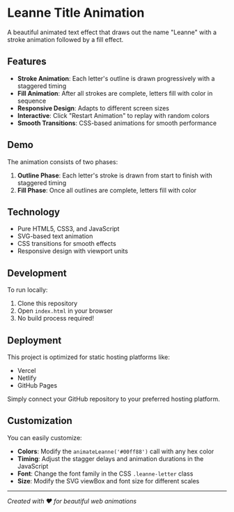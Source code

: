 # Leanne Title Animation

A beautiful animated text effect that draws out the name "Leanne" with a stroke animation followed by a fill effect.

## Features

- **Stroke Animation**: Each letter's outline is drawn progressively with a staggered timing
- **Fill Animation**: After all strokes are complete, letters fill with color in sequence
- **Responsive Design**: Adapts to different screen sizes
- **Interactive**: Click "Restart Animation" to replay with random colors
- **Smooth Transitions**: CSS-based animations for smooth performance

## Demo

The animation consists of two phases:
1. **Outline Phase**: Each letter's stroke is drawn from start to finish with staggered timing
2. **Fill Phase**: Once all outlines are complete, letters fill with color

## Technology

- Pure HTML5, CSS3, and JavaScript
- SVG-based text animation
- CSS transitions for smooth effects
- Responsive design with viewport units

## Development

To run locally:
1. Clone this repository
2. Open `index.html` in your browser
3. No build process required!

## Deployment

This project is optimized for static hosting platforms like:
- Vercel
- Netlify
- GitHub Pages

Simply connect your GitHub repository to your preferred hosting platform.

## Customization

You can easily customize:
- **Colors**: Modify the `animateLeanne('#00ff88')` call with any hex color
- **Timing**: Adjust the stagger delays and animation durations in the JavaScript
- **Font**: Change the font family in the CSS `.leanne-letter` class
- **Size**: Modify the SVG viewBox and font size for different scales

---

*Created with ❤️ for beautiful web animations* 